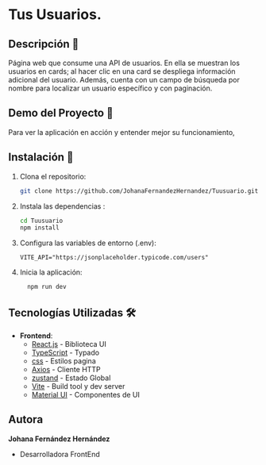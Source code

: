 # Tus Usuarios.

## Descripción 🚀

Página web que consume una API de usuarios. En ella se muestran los usuarios en cards; al hacer clic en una card se despliega información adicional del usuario. Además, cuenta con un campo de búsqueda por nombre para localizar un usuario específico y con paginación.

## Demo del Proyecto 🎥

Para ver la aplicación en acción y entender mejor su funcionamiento, 


## Instalación 🔧

1. Clona el repositorio:
   ```bash
   git clone https://github.com/JohanaFernandezHernandez/Tuusuario.git
   ```

2. Instala las dependencias :
   ```bash
   cd Tuusuario 
   npm install

   ```

3. Configura las variables de entorno (.env):

   ```env
   VITE_API="https://jsonplaceholder.typicode.com/users"
   ```


4. Inicia la aplicación:

   ```bash
     npm run dev
   ```

## Tecnologías Utilizadas 🛠️

- **Frontend**:
  - [React.js](https://react.dev/) - Biblioteca UI
  - [TypeScript](https://www.typescriptlang.org/) - Typado
  - [css](https://developer.mozilla.org/es/docs/Web/CSS) - Estilos pagina
  - [Axios](https://axios-http.com/) - Cliente HTTP
  - [zustand](https://zustand-demo.pmnd.rs/) - Estado Global
  - [Vite](https://vitejs.dev/) - Build tool y dev server
  - [Material UI](https://mui.com/) - Componentes de UI
  
 

## Autora 

**Johana Fernández Hernández**
- Desarrolladora FrontEnd
